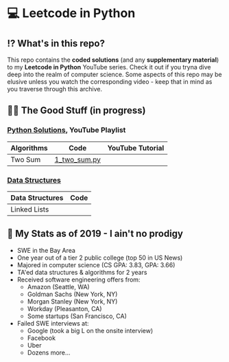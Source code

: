 # 💻 Leetcode in Python

## ⁉️ What's in this repo?

This repo contains the **coded solutions** (and any **supplementary material**) to my **Leetcode in Python** YouTube series. Check it out if you tryna dive deep into the realm of computer science. Some aspects of this repo may be elusive unless you watch the corresponding video - keep that in mind as you traverse through this archive.

## 👌🏾 The Good Stuff (in progress)

### [Python Solutions](https://github.com/TeluguGameboy/leetcode/tree/master/solutions), YouTube Playlist

  | Algorithms | Code | YouTube Tutorial |
  | ---------- | ---- | ---------------- |
  | Two Sum | [1_two_sum.py](https://github.com/TeluguGameboy/leetcode/tree/master/solutions/1_two_sum.py) | |

### [Data Structures](https://github.com/TeluguGameboy/leetcode/tree/master/data_structures)

  | Data Structures | Code |
  | --------------- | ---- |
  | Linked Lists    |      |


## 🤫 My Stats as of 2019 - I ain't no prodigy
- SWE in the Bay Area
- One year out of a tier 2 public college (top 50 in US News)
- Majored in computer science (CS GPA: 3.83, GPA: 3.66)
- TA'ed data structures & algorithms for 2 years
- Received software engineering offers from:
  - Amazon (Seattle, WA)
  - Goldman Sachs (New York, NY)
  - Morgan Stanley (New York, NY)
  - Workday (Pleasanton, CA)
  - Some startups (San Francisco, CA)
- Failed SWE interviews at:
  - Google (took a big L on the onsite interview)
  - Facebook
  - Uber
  - Dozens more...
